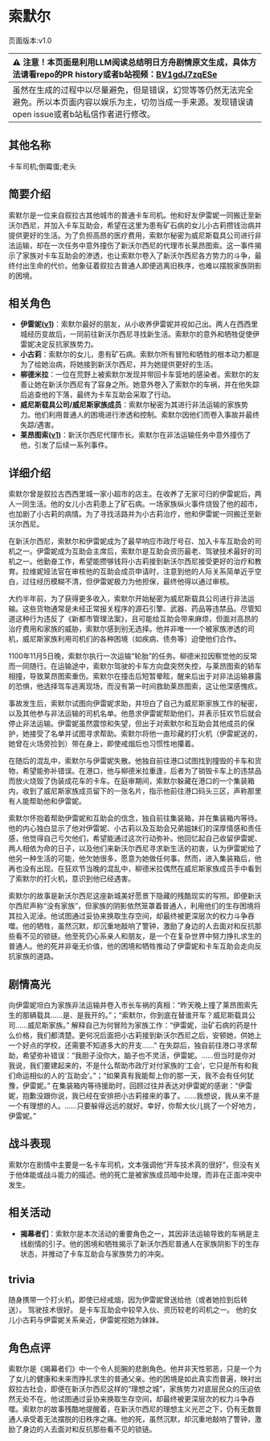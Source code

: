 # 索默尔
页面版本:v1.0
 

| :warning: 注意！本页面是利用LLM阅读总结明日方舟剧情原文生成，具体方法请看repo的PR history或者b站视频：[BV1gdJ7zqESe](https://www.bilibili.com/video/BV1gdJ7zqESe/)         |
|:----------------------------|
| 虽然在生成的过程中以尽量避免，但是错误，幻觉等等仍然无法完全避免。所以本页面内容以娱乐为主，切勿当成一手来源。发现错误请open issue或者b站私信作者进行修改。|



## 其他名称
卡车司机;倒霉蛋;老头
## 简要介绍
索默尔是一位来自叙拉古其他城市的普通卡车司机。他和好友伊雷妮一同搬迁至新沃尔西尼，并加入卡车互助会，希望在这里为患有矿石病的女儿小古莉攒钱治病并提供更好的生活。为了负担高昂的医疗费用，索默尔秘密为威尼斯载具公司进行非法运输，却在一次任务中意外撞伤了新沃尔西尼的代理市长莱昂图索。这一事件揭示了家族对卡车互助会的渗透，也让索默尔卷入了新沃尔西尼各方势力的斗争，最终付出生命的代价。他象征着叙拉古普通人即便逃离旧秩序，也难以摆脱家族阴影的困境。
## 相关角色
-   **伊雷妮([v1](extended_char_yi_lei_ni.md))**：索默尔最好的朋友，从小收养伊雷妮并视如己出。两人在西西里城经历变故后，一同前往新沃尔西尼寻找新生活。索默尔的意外和牺牲促使伊雷妮决定反抗家族势力。
-   **小古莉**：索默尔的女儿，患有矿石病。索默尔所有冒险和牺牲的根本动力都是为了给她治病，将她接到新沃尔西尼，并为她提供更好的生活。
-   **柳德米拉**：一位在荒野上被索默尔发现并带回卡车营地的感染者。索默尔的友善让她在新沃尔西尼有了容身之所。她意外卷入了索默尔的车祸，并在他失踪后追查他的下落，最终为卡车互助会采取了行动。
-   **威尼斯载具公司/威尼斯家族成员**：索默尔秘密为其进行非法运输的家族势力。他们利用普通人的困境进行渗透和控制。索默尔因他们而卷入事故并最终失踪/遇害。
-   **莱昂图索([v1](extended_char_lai_ang_tu_suo.md))**：新沃尔西尼代理市长。索默尔在非法运输任务中意外撞伤了他，引发了后续一系列事件。
## 详细介绍
索默尔曾是叙拉古西西里城一家小超市的店主。在收养了无家可归的伊雷妮后，两人一同生活。他的女儿小古莉患上了矿石病。一场家族纵火事件烧毁了他的超市，也加剧了小古莉的病情。为了寻找活路并为小古莉治疗，他和伊雷妮一同搬迁至新沃尔西尼。

在新沃尔西尼，索默尔和伊雷妮成为了最早响应市政厅号召、加入卡车互助会的司机之一。伊雷妮成为互助会主席后，索默尔是互助会资历最老、驾驶技术最好的司机之一。他勤奋工作，希望能攒够钱将小古莉接到新沃尔西尼接受更好的治疗和教育。拉维妮娅法官在审核他的互助会成员申请时，注意到他的人际关系简单近乎空白，过往经历模糊不清，但伊雷妮极力为他担保，最终他得以通过审核。

大约半年前，为了获得更多收入，索默尔开始秘密为威尼斯载具公司进行非法运输。这些货物通常是未经正常报关程序的源石引擎、武器、药品等违禁品。尽管知道这种行为违反了《新都市管理法案》，且可能给互助会带来麻烦，但面对高昂的治疗费用和家族的威胁，索默尔感到别无选择。他并非唯一一个被家族渗透的司机，威尼斯家族利用司机们的各种困境（如疾病、债务等）迫使他们合作。

1100年11月5日晚，索默尔执行一次运输“轮胎”的任务。柳德米拉因察觉他的反常而一同随行。在运输途中，索默尔驾驶的卡车方向盘突然失控，与莱昂图索的轿车相撞，导致莱昂图索重伤。索默尔在撞击后短暂晕眩，醒来后出于对非法运输暴露的恐惧，他选择驾车逃离现场，而没有第一时间救助莱昂图索，这让他深感愧疚。

事故发生后，索默尔试图向伊雷妮求助，并坦白了自己为威尼斯家族工作的秘密，以及其他参与非法运输的司机名单。他恳求伊雷妮帮助他们，并表示狂欢节后就会停止非法运输。伊雷妮虽然震惊和失望，但出于对索默尔和互助会其他成员的保护，她接受了名单并试图寻求帮助。索默尔将他一直珍藏的打火机（伊雷妮送的，她曾在火场旁捡到）带在身上，即使戒烟后也习惯性地攥着。

在随后的混乱中，索默尔与伊雷妮失散。他独自前往港口试图找到撞毁的卡车和货物，希望能弥补错误。在港口，他与柳德米拉重逢，后者为了销毁卡车上的违禁品而放火烧毁了伪装成花车的卡车。在庭审期间，索默尔躲藏在港口的一个集装箱内，收到了威尼斯家族成员留下的一张名片，指示他前往港口码头三区，声称那里有人能帮助他和伊雷妮。

索默尔怀抱着帮助伊雷妮和互助会的信念，独自前往集装箱，并在集装箱内等待。他的内心独白显示了他对伊雷妮、小古莉以及互助会兄弟姐妹们的深厚情感和责任感，他觉得自己亏欠他们，希望能通过这次行动弥补。他回忆起自己收留伊雷妮、两人相依为命的日子，以及他们来新沃尔西尼寻求新生活的初衷，认为伊雷妮给了他另一种生活的可能，他欠她很多，愿意为她做任何事。然而，进入集装箱后，他再也没有出现。在狂欢节当晚的混乱中，柳德米拉偶然在威尼斯家族成员手中看到了索默尔的打火机，意识到他已经遇害。

索默尔的故事是新沃尔西尼这座新城美好愿景下隐藏的残酷现实的写照。即便新沃尔西尼声称“没有家族”，但家族的阴影依然笼罩着普通人，利用他们的生存困境将其拉入泥淖。他试图通过妥协来换取生存空间，却最终被更深层次的权力斗争吞噬。他的牺牲，虽然沉默，却沉重地敲响了警钟，激励了身边的人去面对和反抗那些看不见的锁链。他至死仍心系亲人和朋友，是一个在复杂世界中努力挣扎求生的普通人。他的死并非毫无价值，他的困境和牺牲推动了伊雷妮和卡车互助会走向反抗家族的道路。
## 剧情高光
向伊雷妮坦白为家族非法运输并卷入市长车祸的真相：“昨天晚上撞了莱昂图索先生的那辆载具......是、是我开的。”；“索默尔，你到底在替谁开车？威尼斯载具公司......威尼斯家族。”
解释自己为何冒险为家族工作：“伊雷妮，治矿石病的药是什么价格，我们都清楚。更何况后面把小古莉接到新沃尔西尼之后，安顿她，供她上一个好点的学校，还需要不知道多大的开支......”
在失踪后，独自前往港口寻求帮助，希望弥补错误：“我胆子没你大，脑子也不灵活，伊雷妮。......但当时是你对我说，我们要建起来的，不是什么帮助市政厅对付家族的‘工会’，它只是所有和我们命运相似的人的‘互助会’。”；“如果真有我能帮上你的那一天，我不会有任何犹豫，伊雷妮。”
在集装箱内等待援助时，回顾过往并表达对伊雷妮的感谢：“伊雷妮，抱歉没跟你说，我已经在安排把小古莉接来的事了。......我想说，我从来不是一个有理想的人。......只要躲得远远的就好。幸好，你帮大伙儿挑了一个好地方，伊雷妮。”
## 战斗表现
索默尔在剧情中主要是一名卡车司机，文本强调他“开车技术真的很好”，但没有关于他体能或战斗能力的描述。他的死亡是被家族成员暗中处理，而非在正面冲突中发生。
## 相关活动
-   **揭幕者们**：索默尔是本次活动的重要角色之一，其因非法运输导致的车祸是主线剧情的引子。他的困境和牺牲揭示了新沃尔西尼普通人在家族阴影下的生存状态，并推动了卡车互助会与家族势力的冲突。
## trivia
随身携带一个打火机，即使已经戒烟，因为伊雷妮曾送给他（或者她捡到后转送）。
驾驶技术很好。
是卡车互助会中较早入伙、资历较老的司机之一。
他的女儿小古莉与伊雷妮关系亲近，伊雷妮视她为妹妹。
## 角色点评
索默尔是《揭幕者们》中一个令人扼腕的悲剧角色。他并非天性邪恶，只是一个为了女儿的健康和未来而挣扎求生的普通父亲。他的困境是如此真实而普遍，映衬出叙拉古社会，即便在新沃尔西尼这样的“理想之城”，家族势力对底层民众的压迫依然无处不在。他试图通过妥协来换取生存空间，却最终被更深层次的权力斗争吞噬。索默尔的故事残酷地提醒着，在新沃尔西尼的理想主义光芒之下，仍有无数普通人承受着无法摆脱的旧秩序之痛。他的死，虽然沉默，却沉重地敲响了警钟，激励了身边的人去面对和反抗那些看不见的锁链。